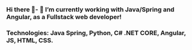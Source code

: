 ### Hi there 👋- 🔭 I’m currently working with Java/Spring and Angular, as a Fullstack web developer!
### Technologies: Java Spring, Python, C# .NET CORE, Angular, JS, HTML, CSS.

<!--
**RenanAbbade/RenanAbbade** is a ✨ _special_ ✨ repository because its `README.md` (this file) appears on your GitHub profile.

-->



